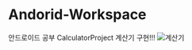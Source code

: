 # Andorid-Workspace
안드로이드 공부
CalculatorProject 계산기 구현!!!
![계산기](https://user-images.githubusercontent.com/96910404/163362896-8b51721f-3051-4086-a784-5b4b478eafdd.gif)
